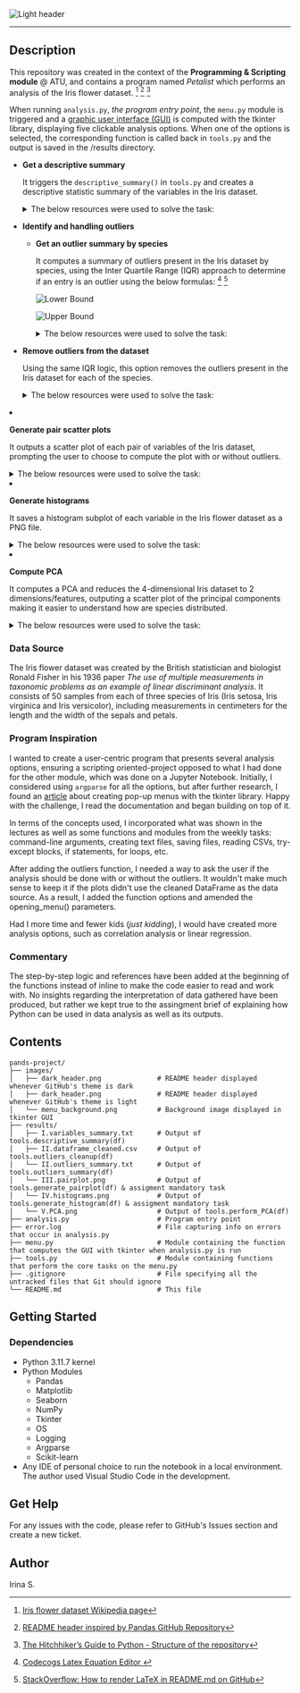 <picture align="center">
  <source media="(prefers-color-scheme: dark)" srcset="https://raw.githubusercontent.com/TindraIS/pands-project/main/images/dark_header.png">
  <img alt="Light header" src="https://raw.githubusercontent.com/TindraIS/pands-project/main/images/light_header.png">
</picture>

--- 
## Description

This repository was created in the context of the __Programming &amp; Scripting module__ @ ATU, and contains a program named _Petalist_ which performs an analysis of the Iris flower dataset. [^1] [^2] [^3]

When running `analysis.py`, _the program entry point_, the `menu.py` module is triggered and a [graphic user interface (GUI)](https://raw.githubusercontent.com/TindraIS/pands-project/main/images/menu_screenshot.png) is computed with the tkinter library, displaying five clickable analysis options. When one of the options is selected, the corresponding function is called back in `tools.py` and the output is saved in the /results directory.

- __Get a descriptive summary__
      
  It triggers the `descriptive_summary()` in `tools.py` and creates a descriptive statistic summary of the variables in the Iris dataset.
    <details>
      <summary>The below resources were used to solve the task:</summary>
        <p>
  - https://realpython.com/pandas-groupby/

  - https://realpython.com/python-for-loop/

  - https://www.geeksforgeeks.org/how-to-iterate-over-dataframe-groups-in-python-pandas/ 

  - https://docs.python.org/3/library/functions.html#open

  - https://stackoverflow.com/questions/72626730/python-launch-text-file-in-users-default-text-editor

  - https://docs.python.org/3/library/os.path.html

  - https://stackoverflow.com/questions/72626730/python-launch-text-file-in-users-default-text-editor

  - https://docs.python.org/3/library/tkinter.messagebox.html
  
  - https://stackoverflow.com/questions/70356069/defining-and-using-a-dictionary-of-colours-in-a-plot
        </p>
      </details>


  - __Identify and handling outliers__
    - __Get an outlier summary by species__
      
      It computes a summary of outliers present in the Iris dataset by species, using the Inter Quartile Range (IQR) approach to determine if an entry is an outlier using the below formulas: [^4] [^5]
      
      ![Lower Bound](https://latex.codecogs.com/svg.image?{\color{Golden}\text{Lower&space;Bound}=Q_1-1.5\times\text{IQR}})
      
      ![Upper Bound](https://latex.codecogs.com/svg.image?{\color{Golden}\text{Upper&space;Bound}=Q_3&plus;1.5\times\text{IQR}})

      <details>
        <summary>The below resources were used to solve the task:</summary>
          <p>
      - https://www.geeksforgeeks.org/detect-and-remove-the-outliers-using-python/

      - https://www.khanacademy.org/math/statistics-probability/summarizing-quantitative-data/box-whisker-plots/a/identifying-outliers-iqr-rule

      - https://pandas.pydata.org/docs/reference/api/pandas.DataFrame.select_dtypes.html

      - https://numpy.org/doc/stable/reference/generated/numpy.where.html

      - https://realpython.com/python-zip-function/

      - https://docs.python.org/3/library/functions.html#open

      - https://stackoverflow.com/questions/72626730/python-launch-text-file-in-users-default-text-editor

      - https://docs.python.org/3/library/os.path.html

      - https://anzeljg.github.io/rin2/book2/2405/docs/tkinter/tkMessageBox.html
          </p>
        </details>

    - __Remove outliers from the dataset__

      Using the same IQR logic, this option removes the outliers present in the Iris dataset for each of the species.

      <details>
        <summary>The below resources were used to solve the task:</summary>
          <p>
      - https://www.geeksforgeeks.org/python-extracting-rows-using-pandas-iloc/

      - https://www.geeksforgeeks.org/append-extend-python/

      - https://stackoverflow.com/questions/16676101/print-the-approval-sign-check-mark-u2713-in-python
          </p>
        </details>


- __Generate pair scatter plots__

  It outputs a scatter plot of each pair of variables of the Iris dataset, prompting the user to choose to compute the plot with or without outliers.

  <details>
    <summary>The below resources were used to solve the task:</summary>
      <p>
    - https://python-charts.com/correlation/pairs-plot-seaborn/
      </p>
    </details>


- __Generate histograms__

  It saves a histogram subplot of each variable in the Iris flower dataset as a PNG file.

  <details>
    <summary>The below resources were used to solve the task:</summary>
      <p>
    - https://matplotlib.org/stable/gallery/color/named_colors.html#list-of-named-colors

    - https://stackoverflow.com/questions/70356069/defining-and-using-a-dictionary-of-colours-in-a-plot

    - https://napsterinblue.github.io/notes/python/viz/subplots/

    - https://stackoverflow.com/questions/16676101/print-the-approval-sign-check-mark-u2713-in-python
      </p>
    </details>


- __Compute PCA__

  It computes a PCA and reduces the 4-dimensional Iris dataset to 2 dimensions/features, outputing 
  a scatter plot of the principal components making it easier to understand how are species distributed.

  <details>
    <summary>The below resources were used to solve the task:</summary>
      <p>
    - https://www.turing.com/kb/guide-to-principal-component-analysis

    - https://towardsdatascience.com/a-step-by-step-introduction-to-pca-c0d78e26a0dd

    - https://builtin.com/machine-learning/pca-in-python

    - https://saturncloud.io/blog/what-is-sklearn-pca-explained-variance-and-explained-variance-ratio-difference

    - https://scikit-learn.org/stable/modules/generated/sklearn.preprocessing.StandardScaler.html

    - https://docs.python.org/3/library/os.path.html

    - https://anzeljg.github.io/rin2/book2/2405/docs/tkinter/tkMessageBox.html
      </p>
    </details>


### Data Source

The Iris flower dataset was created by the British statistician and biologist Ronald Fisher in his 1936 paper _The use of multiple measurements in taxonomic problems as an example of linear discriminant analysis_. It consists of 50 samples from each of three species of Iris (Iris setosa, Iris virginica and Iris versicolor), including measurements in centimeters for the length and the width of the sepals and petals. 

### Program Inspiration

I wanted to create a user-centric program that presents several analysis options, ensuring a scripting oriented-project opposed to what I had done for the other module, which was done on a Jupyter Notebook. Initially, I considered using `argparse` for all the options, but after further research, I found an [article](https://www.geeksforgeeks.org/popup-menu-in-tkinter/) about creating pop-up menus with the tkinter library. Happy with the challenge, I read the documentation and began building on top of it.

In terms of the concepts used, I incorporated what was shown in the lectures as well as some functions and modules from the weekly tasks: command-line arguments, creating text files, saving files, reading CSVs, try-except blocks, if statements, for loops, etc. 

After adding the outliers function, I needed a way to ask the user if the analysis should be done with or without the outliers. It wouldn't make much sense to keep it if the plots didn't use the cleaned DataFrame as the data source. As a result, I added the function options and amended the opening_menu() parameters.

Had I more time and fewer kids (_just kidding_), I would have created more analysis options, such as correlation analysis or linear regression.

### Commentary

The step-by-step logic and references have been added at the beginning of the functions instead of inline to make the code easier to read and work with. No insights regarding the interpretation of data gathered have been produced, but rather we kept true to the assingment brief of explaining how Python can be used in data analysis as well as its outputs.



## Contents

```
pands-project/
├── images/
│   ├── dark_header.png              # README header displayed whenever GitHub's theme is dark
│   ├── dark_header.png              # README header displayed whenever GitHub's theme is light
│   └── menu_background.png          # Background image displayed in tkinter GUI
├── results/
│   ├── I.variables_summary.txt      # Output of tools.descriptive_summary(df)
│   ├── II.dataframe_cleaned.csv     # Output of tools.outliers_cleanup(df)
│   └── II.outliers_summary.txt      # Output of tools.outliers_summary(df)
│   └── III.pairplot.png             # Output of tools.generate_pairplot(df) & assigment mandatory task
│   └── IV.histograms.png            # Output of tools.generate_histogram(df) & assigment mandatory task
│   └── V.PCA.png                    # Output of tools.perform_PCA(df)
├── analysis.py                      # Program entry point
├── error.log                        # File capturing info on errors that occur in analysis.py
├── menu.py                          # Module containing the function that computes the GUI with tkinter when analysis.py is run
├── tools.py                         # Module containing functions that perform the core tasks on the menu.py
├── .gitignore                       # File specifying all the untracked files that Git should ignore
└── README.md                        # This file
```


## Getting Started

### Dependencies
* Python 3.11.7 kernel
* Python Modules
    - Pandas
    - Matplotlib
    - Seaborn
    - NumPy
    - Tkinter
    - OS
    - Logging
    - Argparse
    - Scikit-learn
* Any IDE of personal choice to run the notebook in a local environment. The author used Visual Studio Code in the development. 


## Get Help

For any issues with the code, please refer to GitHub's Issues section and create a new ticket.


## Author
Irina S.


[^1]: [Iris flower dataset Wikipedia page](https://en.wikipedia.org/wiki/Iris_flower_data_set)
[^2]: [README header inspired by Pandas GitHub Repository](https://github.com/pandas-dev/pandas)
[^3]: [The Hitchhiker’s Guide to Python - Structure of the repository](https://docs.python-guide.org/writing/structure/#structure-of-the-repository)
[^4]: [Codecogs Latex Equation Editor ](https://latex.codecogs.com/eqneditor/editor.php)
[^5]: [StackOverflow: How to render LaTeX in README.md on GitHub](https://stackoverflow.com/questions/35498525/latex-rendering-in-readme-md-on-github)
